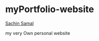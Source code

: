 # myPortfolio-website
[Sachin Samal](https://sachinsamal005.netlify.app/)

my very Own personal website
